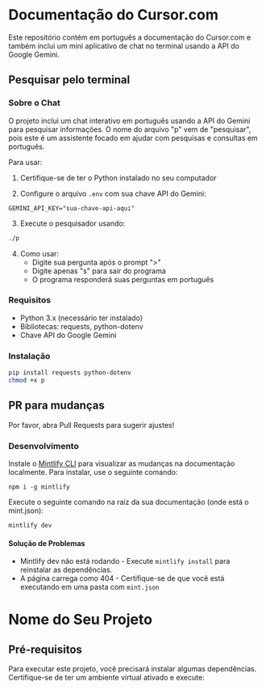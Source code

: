 # Documentação do Cursor.com

Este repositório contém em português a documentação do Cursor.com e também inclui um mini aplicativo de chat no terminal usando a API do Google Gemini.

## Pesquisar pelo terminal

### Sobre o Chat

O projeto inclui um chat interativo em português usando a API do Gemini para pesquisar informações. O nome do arquivo "p" vem de "pesquisar", pois este é um assistente focado em ajudar com pesquisas e consultas em português.

Para usar:

1. Certifique-se de ter o Python instalado no seu computador

2. Configure o arquivo `.env` com sua chave API do Gemini:

```
GEMINI_API_KEY="sua-chave-api-aqui"
```

3. Execute o pesquisador usando:

```bash
./p
```

4. Como usar:
   - Digite sua pergunta após o prompt ">"
   - Digite apenas "s" para sair do programa
   - O programa responderá suas perguntas em português

### Requisitos

- Python 3.x (necessário ter instalado)
- Bibliotecas: requests, python-dotenv
- Chave API do Google Gemini

### Instalação

```bash
pip install requests python-dotenv
chmod +x p
```

## PR para mudanças

Por favor, abra Pull Requests para sugerir ajustes!

### Desenvolvimento

Instale o [Mintlify CLI](https://www.npmjs.com/package/mintlify) para visualizar as mudanças na documentação localmente. Para instalar, use o seguinte comando:

```
npm i -g mintlify
```

Execute o seguinte comando na raiz da sua documentação (onde está o mint.json):

```
mintlify dev
```

#### Solução de Problemas

- Mintlify dev não está rodando - Execute `mintlify install` para reinstalar as dependências.
- A página carrega como 404 - Certifique-se de que você está executando em uma pasta com `mint.json`

# Nome do Seu Projeto

## Pré-requisitos

Para executar este projeto, você precisará instalar algumas dependências. Certifique-se de ter um ambiente virtual ativado e execute:
